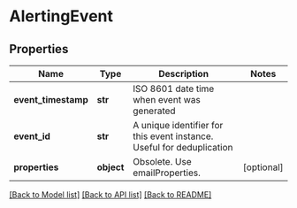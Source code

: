 # AlertingEvent

## Properties
Name | Type | Description | Notes
------------ | ------------- | ------------- | -------------
**event_timestamp** | **str** | ISO 8601 date time when event was generated | 
**event_id** | **str** | A unique identifier for this event instance. Useful for deduplication | 
**properties** | **object** | Obsolete. Use emailProperties. | [optional] 

[[Back to Model list]](../README.md#documentation-for-models) [[Back to API list]](../README.md#documentation-for-api-endpoints) [[Back to README]](../README.md)

